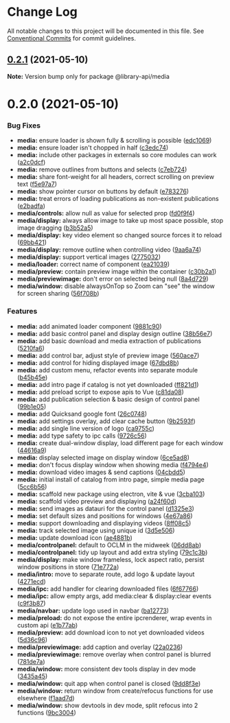 # Change Log

All notable changes to this project will be documented in this file.
See [Conventional Commits](https://conventionalcommits.org) for commit guidelines.

## [0.2.1](https://github.com/BenShelton/library-api/compare/v0.2.0...v0.2.1) (2021-05-10)

**Note:** Version bump only for package @library-api/media





# 0.2.0 (2021-05-10)


### Bug Fixes

* **media:** ensure loader is shown fully & scrolling is possible ([edc1069](https://github.com/BenShelton/library-api/commit/edc10699d258fd22bb1dedfe8b95444df04fe629))
* **media:** ensure loader isn't chopped in half ([c3edc74](https://github.com/BenShelton/library-api/commit/c3edc747e7e6a78a56bff32d127a9ddbd7fc89b1))
* **media:** include other packages in externals so core modules can work ([a2c0dcf](https://github.com/BenShelton/library-api/commit/a2c0dcf1e8d52b94996ffc55e681067031feaa71))
* **media:** remove outlines from buttons and selects ([c7eb724](https://github.com/BenShelton/library-api/commit/c7eb72403785ee7e78075e5a06e95f43902af6a5))
* **media:** share font-weight for all headers, correct scrolling on preview text ([f5e97a7](https://github.com/BenShelton/library-api/commit/f5e97a72c642c041e33bde8db7134d7a1dc53336))
* **media:** show pointer cursor on buttons by default ([e783276](https://github.com/BenShelton/library-api/commit/e783276bf05aad1ae12ab3fcce7742840b92d2e0))
* **media:** treat errors of loading publications as non-existent publications ([e2badfa](https://github.com/BenShelton/library-api/commit/e2badfa551a2f26d069296c38e048d2b531b3bdc))
* **media/controls:** allow null as value for selected prop ([fd0f9f4](https://github.com/BenShelton/library-api/commit/fd0f9f4a805bf316090af03c0242342c8753fc89))
* **media/display:** always allow image to take up most space possible, stop image dragging ([b3b52a5](https://github.com/BenShelton/library-api/commit/b3b52a59d9a4b4571c16d8406f73fd65ee7c7347))
* **media/display:** key video element so changed source forces it to reload ([69bb421](https://github.com/BenShelton/library-api/commit/69bb42106b3c14c3029d3d8b8f27ea9c8a96bf7e))
* **media/display:** remove outline when controlling video ([9aa6a74](https://github.com/BenShelton/library-api/commit/9aa6a74027ec97f35a4f14556db08f1f118c62a8))
* **media/display:** support vertical images ([2775032](https://github.com/BenShelton/library-api/commit/2775032d86d0412c4c640d604179a4607b165fbd))
* **media/loader:** correct name of component ([ea21039](https://github.com/BenShelton/library-api/commit/ea21039337277c885628c2b18aff4973a36cc123))
* **media/preview:** contain preview image within the container ([c30b2a1](https://github.com/BenShelton/library-api/commit/c30b2a11a988549dd1971b9b9dd6a77ba8f9c1fe))
* **media/previewimage:** don't error on selected being null ([8a4d729](https://github.com/BenShelton/library-api/commit/8a4d729b3d619e5e24419ba2735b36f6f7e1afd0))
* **media/window:** disable alwaysOnTop so Zoom can "see" the window for screen sharing ([56f708b](https://github.com/BenShelton/library-api/commit/56f708bf94614ab984d5f356343a1d8889c4bad0))


### Features

* **media:** add animated loader component ([9881c90](https://github.com/BenShelton/library-api/commit/9881c908faf5acb890fedb8ec0163aabb8809c8d))
* **media:** add basic control panel and display design outline ([38b56e7](https://github.com/BenShelton/library-api/commit/38b56e76dda89863f3db8bd8d0c7e29dadb8e448))
* **media:** add basic download and media extraction of publications ([5210fa6](https://github.com/BenShelton/library-api/commit/5210fa6e3935a403c5537af4e109930c739e1a9a))
* **media:** add control bar, adjust style of preview image ([560ace7](https://github.com/BenShelton/library-api/commit/560ace7452d12012a6f241ae339debc5b4a2bc93))
* **media:** add control for hiding displayed image ([67dbd8b](https://github.com/BenShelton/library-api/commit/67dbd8b513ede51825153b9a9bc95d9124590a21))
* **media:** add custom menu, refactor events into separate module ([b45b45e](https://github.com/BenShelton/library-api/commit/b45b45e1207d511f92f8ae39d26702344c382b0e))
* **media:** add intro page if catalog is not yet downloaded ([ff821d1](https://github.com/BenShelton/library-api/commit/ff821d1390c7f9775f4a18863b696223f086c28f))
* **media:** add preload script to expose apis to Vue ([c81da08](https://github.com/BenShelton/library-api/commit/c81da088da7ed288c61a241725ccd7c48aded03d))
* **media:** add publication selection & basic design of control panel ([99b1e05](https://github.com/BenShelton/library-api/commit/99b1e050815fe2e99c135fdebf0e80c27bcf7b8e))
* **media:** add Quicksand google font ([26c0748](https://github.com/BenShelton/library-api/commit/26c0748cad7bca71fded246f5d9e43691e72ea55))
* **media:** add settings overlay, add clear cache button ([9b2593f](https://github.com/BenShelton/library-api/commit/9b2593fa4c41e43b7a5ba8fb13071278a4fa3063))
* **media:** add single line version of logo ([ca9755c](https://github.com/BenShelton/library-api/commit/ca9755cbcf0f93bdcda9a70e6b0144476d88e86b))
* **media:** add type safety to ipc calls ([9726c56](https://github.com/BenShelton/library-api/commit/9726c56ec49073af5b26aafeb5b84643eb49a7aa))
* **media:** create dual-window display, load different page for each window ([44616a9](https://github.com/BenShelton/library-api/commit/44616a96072f31aff621249cb2d1f7d4af9e4307))
* **media:** display selected image on display window ([6ce5ad8](https://github.com/BenShelton/library-api/commit/6ce5ad86f7a178f36e922cba88298a7044626ecd))
* **media:** don't focus display window when showing media ([f4794e4](https://github.com/BenShelton/library-api/commit/f4794e41688152f9932f55e698712e7fb09f5ce5))
* **media:** download video images & send captions ([04cbdd5](https://github.com/BenShelton/library-api/commit/04cbdd54d29d1f4bb3bdb2d2b7d272a589838212))
* **media:** initial install of catalog from intro page, simple media page ([5cc6b56](https://github.com/BenShelton/library-api/commit/5cc6b560888b4b4915263c5f93052bc79fc21c16))
* **media:** scaffold new package using electron, vite & vue ([3cba103](https://github.com/BenShelton/library-api/commit/3cba1032a28f82cb2e43f71a9f0a5fd560cf27fc))
* **media:** scaffold video preview and displaying ([a24f60d](https://github.com/BenShelton/library-api/commit/a24f60d2e6c6cd6c8fbbe8a3db9c11832a52b729))
* **media:** send images as datauri for the control panel ([d1325e3](https://github.com/BenShelton/library-api/commit/d1325e382451b39836a8879e9c6d8e56629ac9b0))
* **media:** set default sizes and positions for windows ([4e67a86](https://github.com/BenShelton/library-api/commit/4e67a8628202f2d6ae5bbcc3cd54a1c2a45635d7))
* **media:** support downloading and displaying videos ([8ff08c5](https://github.com/BenShelton/library-api/commit/8ff08c5210652a28a99ba42dc4059298bf77ec91))
* **media:** track selected image using unique id ([3d5e506](https://github.com/BenShelton/library-api/commit/3d5e50656e0fd2033b336812cd40373f01249d1c))
* **media:** update download icon ([ae4881b](https://github.com/BenShelton/library-api/commit/ae4881bdf8b66853a13450c06d8eaba33af7375c))
* **media/controlpanel:** default to OCLM in the midweek ([06dd8ab](https://github.com/BenShelton/library-api/commit/06dd8ab5b09b91d7edd0fbeb81da63869a6eccab))
* **media/controlpanel:** tidy up layout and add extra styling ([79c1c3b](https://github.com/BenShelton/library-api/commit/79c1c3b1043c0969158d608cc708e0fef154ec49))
* **media/display:** make window frameless, lock aspect ratio, persist window positions in store ([71e772a](https://github.com/BenShelton/library-api/commit/71e772a1b4804640e6866ca96e2e870007910cbc))
* **media/intro:** move to separate route, add logo & update layout ([4271ecd](https://github.com/BenShelton/library-api/commit/4271ecd2af7a5e9e996c92a08ba8978a18a0e147))
* **media/ipc:** add handler for clearing downloaded files ([6f67766](https://github.com/BenShelton/library-api/commit/6f67766b794b7f6d156b149bb8e07cf9aeaa1ebd))
* **media/ipc:** allow empty args, add media:clear & display:clear events ([c9f3b87](https://github.com/BenShelton/library-api/commit/c9f3b87740535d0283e60412f688461e4195f9c7))
* **media/navbar:** update logo used in navbar ([ba12773](https://github.com/BenShelton/library-api/commit/ba1277393bdb77d76d62c791311504cb362763c6))
* **media/preload:** do not expose the entire ipcrenderer, wrap events in custom api ([e1b77ab](https://github.com/BenShelton/library-api/commit/e1b77ab9e4a48af14d45e204ae3258f426654b39))
* **media/preview:** add download icon to not yet downloaded videos ([5d36c96](https://github.com/BenShelton/library-api/commit/5d36c96561d985d1fc6e69b173d3a870f45caecc))
* **media/previewimage:** add caption and overlay ([22a0236](https://github.com/BenShelton/library-api/commit/22a0236afa776bd8793966614bfd4425a26ed35c))
* **media/previewimage:** remove overlay when control panel is blurred ([781de7a](https://github.com/BenShelton/library-api/commit/781de7a896c6a92746813729ce8ffaf29f51e028))
* **media/window:** more consistent dev tools display in dev mode ([3435a45](https://github.com/BenShelton/library-api/commit/3435a45476b5e434e17779c15a68bd2d1d61321b))
* **media/window:** quit app when control panel is closed ([9dd8f3e](https://github.com/BenShelton/library-api/commit/9dd8f3e1ec8f866e79fbb09974bea276e88b69f8))
* **media/window:** return window from create/refocus functions for use elsewhere ([f1aad7d](https://github.com/BenShelton/library-api/commit/f1aad7d0bbb7fbb55c4b1173c5cd3fe8e1da3d66))
* **media/window:** show devtools in dev mode, split refocus into 2 functions ([9bc3004](https://github.com/BenShelton/library-api/commit/9bc3004128495c00db1fd5fd4cb0f358c4a5e2a3))

